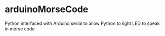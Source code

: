arduinoMorseCode
================

Python interfaced with Arduino serial to allow Python to light LED to speak in morse code
